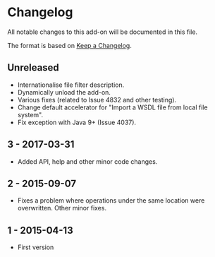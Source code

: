 # Changelog
All notable changes to this add-on will be documented in this file.

The format is based on [Keep a Changelog](https://keepachangelog.com/en/1.0.0/).

## Unreleased

- Internationalise file filter description.
- Dynamically unload the add-on.
- Various fixes (related to Issue 4832 and other testing).
- Change default accelerator for "Import a WSDL file from local file system".
- Fix exception with Java 9+ (Issue 4037).

## 3 - 2017-03-31

- Added API, help and other minor code changes.

## 2 - 2015-09-07

- Fixes a problem where operations under the same location were overwritten. Other minor fixes.

## 1 - 2015-04-13

- First version

